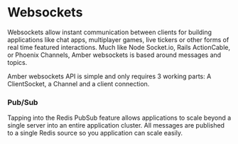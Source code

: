 # Websockets

Websockets allow instant communication between clients for building applications like chat apps, multiplayer games, live tickers or other forms of real time featured interactions. Much like Node Socket.io, Rails ActionCable, or Phoenix Channels, Amber websockets is based around messages and topics.

Amber websockets API is simple and only requires 3 working parts: A ClientSocket, a Channel and a client connection.

### Pub/Sub

Tapping into the Redis PubSub feature allows applications to scale beyond a single server into an entire application cluster.  All messages are published to a single Redis source so you application can scale easily.